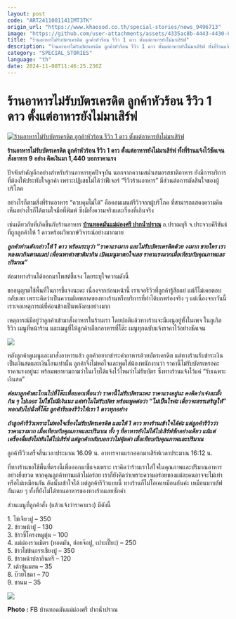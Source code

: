 ```yaml
---
layout: post
code: "ART2411081141IMT3TK"
origin_url: "https://www.khaosod.co.th/special-stories/news_9496713"
image: "https://github.com/user-attachments/assets/4335ac8b-4443-4430-8791-333116e0247f"
title: "ร้านอาหารไม่รับบัตรเครดิต ลูกค้าหัวร้อน รีวิว 1 ดาว ตั้งแต่อาหารยังไม่มาเสิร์ฟ"
description: "ร้านอาหารไม่รับบัตรเครดิต ลูกค้าหัวร้อน รีวิว 1 ดาว ตั้งแต่อาหารยังไม่มาเสิร์ฟ ทั้งที่ร้านแจ้งไว้ชัดเจน สั่งอาหาร 9 อย่าง คิดเงินมา 1,440 บอกราคาแรง"
category: "SPECIAL_STORIES"
language: "th"
date: 2024-11-08T11:46:25.236Z
---
```


# ร้านอาหารไม่รับบัตรเครดิต ลูกค้าหัวร้อน รีวิว 1 ดาว ตั้งแต่อาหารยังไม่มาเสิร์ฟ

[![ร้านอาหารไม่รับบัตรเครดิต ลูกค้าหัวร้อน รีวิว 1 ดาว ตั้งแต่อาหารยังไม่มาเสิร์ฟ](https://www.khaosod.co.th/wpapp/uploads/2024/11/pran-b.jpg "ร้านอาหารไม่รับบัตรเครดิต ลูกค้าหัวร้อน รีวิว 1 ดาว ตั้งแต่อาหารยังไม่มาเสิร์ฟ")](https://www.khaosod.co.th/wpapp/uploads/2024/11/pran-b.jpg)

**ร้านอาหารไม่รับบัตรเครดิต ลูกค้าหัวร้อน รีวิว 1 ดาว ตั้งแต่อาหารยังไม่มาเสิร์ฟ ทั้งที่ร้านแจ้งไว้ชัดเจน สั่งอาหาร 9 อย่าง คิดเงินมา 1,440 บอกราคาแรง**

ปัจจัยสำคัญอีกอย่างสำหรับร้านอาหารยุคปัจจุบัน นอกจากความสม่ำเสมอรสชาติอาหาร ยังมีการบริการที่ต้องให้ประทับใจลูกค้า เพราะปฏิเสธไม่ได้ว่าฟีเจอร์ “รีวิวร้านอาหาร” มีส่วนต่อการตัดสินใจของผู้บริโภค

อย่างไรก็ตามสิ่งที่ร้านอาหาร “ควบคุมไม่ได้” คือคอมเมนต์รีวิวจากผู้บริโภค ที่สามารถแสดงความคิดเห็นอย่างไรก็ได้ตามใจมือที่พิมพ์ ซึ่งมีทั้งความจริงและเรื่องที่เกินจริง

เช่นเดียวกับที่เกิดขึ้นกับร้านอาหาร **[บ้านทอดมันแม่ผ่องศรี ปากน้ำปราณ](https://www.facebook.com/Baanmaephongsri?__tn__=-UC*F)** อ.ปราณบุรี จ.ประจวบคีรีขันธ์ ที่ถูกลูกค้าให้ 1 ดาวพร้อมวิพากษ์วิจารณ์อย่างมากมาย

_**ลูกค้าท่านดังกล่าวให้ 1 ดาว พร้อมระบุว่า “ราคาแรงมาก และไม่รับบัตรเครดิตด้วย งงมาก ขายใคร เราหลงมากินตามแมป เพื่อนพาต่างชาติมากิน เปิดเมนูมาตกใจเลย ราคาแรงมากเมื่อเทียบกับคุณภาพและปริมาณ”**_

ต่อมาทางร้านได้ออกมาโพสต์ชี้แจง โดยระบุใจความดังนี้

ขออนุญาตใช้พื้นที่ในการชี้แจงนะคะ เนื่องจากก่อนหน้านี้ เราเจอรีวิวที่ลูกค้ารู้สึกแย่ แต่ก็ไม่เคยตอบกลับเลย เพราะคิดว่าเป็นความผิดพลาดของทางร้านหรือบริการที่ทำได้บกพร่องจริง ๆ แต่เนื่องจากวันนี้เราเจอเหตุการณ์ที่ค่อนข้างเป็นพลังลบอย่างมาก

เหตุการณ์มีอยู่ว่าลูกค้าเข้ามาสั่งอาหารในร้านเรา โดยปกติแล้วทางร้านจะมีเมนูอยู่ทั้งในเพจ ในกูเกิลรีวิว เมนูที่หน้าร้าน และเมนูที่ให้ลูกค้าเลือกอาหารที่โต๊ะ เมนูทุกฉบับแจ้งราคาไว้อย่างชัดเจน

![](https://www.khaosod.co.th/wpapp/uploads/2024/11/pran-a.jpg)

หลังลูกค้าดูเมนูและมาสั่งอาหารแล้ว ลูกค้าอยากชำระค่าอาหารด้วยบัตรเครดิต แต่ทางร้านรับชำระเงินเป็นเงินสดและเงินโอนเท่านั้น ลูกค้าจึงไม่พอใจและพูดใส่น้องพนักงานว่า ราคานี้ไม่รับบัตรเหรอคะ ราคาแรงอยู่นะ พร้อมพยายามถามว่าในเว็บได้แจ้งไว้ไหมว่าไม่รับบัตร ซึ่งทางร้านแจ้งไว้แค่ “รับเฉพาะเงินสด”

_**ต่อมาลูกค้าตะโกนไปที่โต๊ะเพื่อบอกเพื่อนว่า ราคานี้ไม่รับบัตรนะคะ ราคาแรงอยู่นะ คงคิดว่าเจ๋งละมั้ง กิน ๆ ไปเถอะ ไม่ใช่ไม่มีเงินนะ แต่ทำไมไม่รับบัตร พร้อมพูดต่อว่า “ไม่เป็นไรค่ะ เดี๋ยวจะสรรเสริญให้” พอกลับไปนั่งที่โต๊ะ ลูกค้ารีบลงรีวิวให้เรา 1 ดาวทุกอย่าง**_

_**ถ้าลูกค้ารีวิวเพราะไม่พอใจเรื่องไม่รับบัตรเครดิต และให้ 1 ดาว ทางร้านเข้าใจได้ค่ะ แต่ลูกค้ารีวิวว่า ราคาแรงมาก เมื่อเทียบกับคุณภาพและปริมาณ ทั้ง ๆ ที่อาหารยังไม่ได้ไปเสิร์ฟซักอย่างเดียว แม้แต่เครื่องดื่มยังไม่ทันได้ไปเสิร์ฟ แต่ลูกค้ากลับบอกว่าไม่คุ้มค่า เมื่อเทียบกับคุณภาพและปริมาณ**_

ลูกค้ารีวิวเสร็จสิ้นเวลาประมาณ 16.09 น. อาหารจานแรกออกมาเสิร์ฟเวลาประมาณ 16:12 น.

ที่ทางร้านขอใช้พื้นที่ตรงนี้เพื่อออกมาชี้แจงเพราะ เราคิดว่าร้านเราใส่ใจในคุณภาพและปริมาณอาหารอย่างยิ่งยวด หากคุณลูกค้าทานแล้วไม่อร่อย เราก็ยังคิดว่าเพราะความอร่อยของแต่ละคนอาจจะไม่เท่าหรือไม่เหมือนกัน อันนั้นเข้าใจได้ แต่ลูกค้ารีวิวแบบนี้ ทางร้านก็ไม่โอเคเหมือนกันค่ะ เหมือนมาบลัฟกันเฉย ๆ ทั้งที่ยังไม่ได้ทานอาหารของทางร้านเลยซักคำ

ส่วนเมนูที่ลูกค้าสั่ง (แล้วแจ้งว่าราคาแรง) มีดังนี้

1\. ไข่เจียวปู – 350  
2\. ข้าวหน้าปู – 130  
3\. ข้าวซี่โครงหมูตุ๋น – 100  
4\. แม่ผ่องรวมมิตร (ทอดมัน, ฮ่อยจ๊อปู, เปาะเปี๊ยะ) – 250  
5\. ข้าวไข่ข้นกรรเชียงปู – 350  
6\. ข้าวหน้าปลาอินทรี – 120  
7\. เต้าหู้นมสด – 35  
8\. บ๊วยโซดา – 70  
9\. ชานม – 35

![](https://www.khaosod.co.th/wpapp/uploads/2024/11/pran.jpg)

**Photo :** FB บ้านทอดมันแม่ผ่องศรี ปากน้ำปราณ

